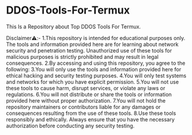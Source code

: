 # DDOS-Tools-For-Termux
This Is a Repository about Top DDOS Tools For Termux.

Disclaimer⚠️:-
1.This repository is intended for educational purposes only. The tools and information provided here are for learning about network security and penetration testing. Unauthorized use of these tools for malicious purposes is strictly prohibited and may result in legal consequences.
2.By accessing and using this repository, you agree to the following:
3.You will only use the tools and information provided here for ethical hacking and security testing purposes.
4.You will only test systems and networks for which you have explicit permission.
5.You will not use these tools to cause harm, disrupt services, or violate any laws or regulations.
6.You will not distribute or share the tools or information provided here without proper authorization.
7.You will not hold the repository maintainers or contributors liable for any damages or consequences resulting from the use of these tools.
8.Use these tools responsibly and ethically. Always ensure that you have the necessary authorization before conducting any security testing.
